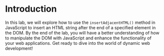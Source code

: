 # Introduction

In this lab, we will explore how to use the `insertAdjacentHTML()` method in JavaScript to insert an HTML string after the end of a specified element in the DOM. By the end of the lab, you will have a better understanding of how to manipulate the DOM with JavaScript and enhance the functionality of your web applications. Get ready to dive into the world of dynamic web development!
